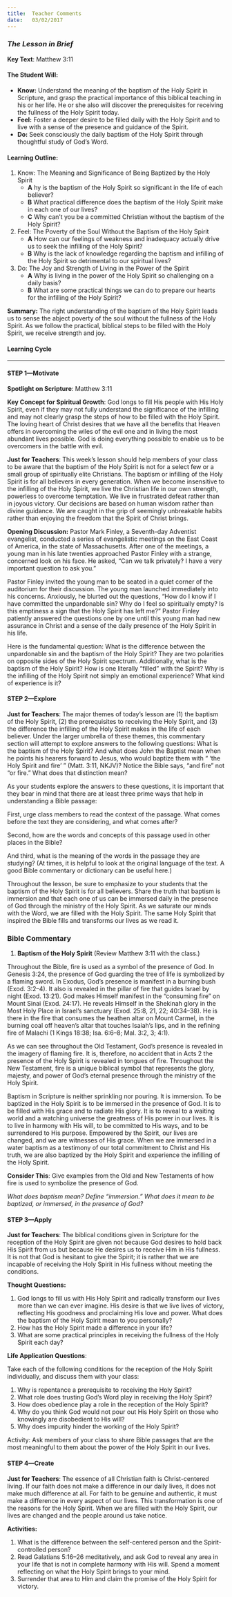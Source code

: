 ```yaml
---
title:  Teacher Comments
date:   03/02/2017
---
```


### _The Lesson in Brief_

**Key Text**: Matthew 3:11

#### **The Student Will:**
- **Know:** Understand the meaning of the baptism of the Holy Spirit in Scripture, and grasp the practical importance of this biblical teaching in his or her life. He or she also will discover the prerequisites for receiving the fullness of the Holy Spirit today.
- **Feel:** Foster a deeper desire to be filled daily with the Holy Spirit and to live with a sense of the presence and guidance of the Spirit.
- **Do:** Seek consciously the daily baptism of the Holy Spirit through thoughtful study of God’s Word.

#### **Learning Outline:**
1. Know: The Meaning and Significance of Being Baptized by the Holy Spirit 
   + **A** hy is the baptism of the Holy Spirit so significant in the life of each believer?
   + **B** What practical difference does the baptism of the Holy Spirit make in each one of our lives?
   + **C** Why can’t you be a committed Christian without the baptism of the Holy Spirit?
2. Feel: The Poverty of the Soul Without the Baptism of the Holy Spirit
   + **A** How can our feelings of weakness and inadequacy actually drive us to seek the infilling of the Holy Spirit?
   + **B** Why is the lack of knowledge regarding the baptism and infilling of the Holy Spirit so detrimental to our spiritual lives?
3. Do: The Joy and Strength of Living in the Power of the Spirit
   + **A** Why is living in the power of the Holy Spirit so challenging on a daily basis?
   + **B** What are some practical things we can do to prepare our hearts for the infilling of the Holy Spirit?
 
**Summary:** The right understanding of the baptism of the Holy Spirit leads us to sense the abject poverty of the soul without the fullness of the Holy Spirit. As we follow the practical, biblical steps to be filled with the Holy Spirit, we receive strength and joy.

#### **Learning Cycle**
------

#### STEP 1—Motivate

**Spotlight on Scripture**: Matthew 3:11

**Key Concept for Spiritual Growth**: God longs to fill His people with His Holy Spirit, even if they may not fully understand the significance of the infilling and may not clearly grasp the steps of how to be filled with the Holy Spirit. The loving heart of Christ desires that we have all the benefits that Heaven offers in overcoming the wiles of the evil one and in living the most abundant lives possible. God is doing everything possible to enable us to be overcomers in the battle with evil.

**Just for Teachers**: This week’s lesson should help members of your class to be aware that the baptism of the Holy Spirit is not for a select few or a small group of spiritually elite Christians. The baptism or infilling of the Holy Spirit is for all believers in every generation. When we become insensitive to the infilling of the Holy Spirit, we live the Christian life in our own strength, powerless to overcome temptation. We live in frustrated defeat rather than in joyous victory. Our decisions are based on human wisdom rather than divine guidance. We are caught in the grip of seemingly unbreakable habits rather than enjoying the freedom that the Spirit of Christ brings.

**Opening Discussion:** Pastor Mark Finley, a Seventh-day Adventist evangelist, conducted a series of evangelistic meetings on the East Coast of America, in the state of Massachusetts. After one of the meetings, a young man in his late twenties approached Pastor Finley with a strange, concerned look on his face. He asked, “Can we talk privately? I have a very important question to ask you.” 

Pastor Finley invited the young man to be seated in a quiet corner of the auditorium for their discussion. The young man launched immediately into his concerns. Anxiously, he blurted out the questions, “How do I know if I have committed the unpardonable sin? Why do I feel so spiritually empty? Is this emptiness a sign that the Holy Spirit has left me?” Pastor Finley patiently answered the questions one by one until this young man had new assurance in Christ and a sense of the daily presence of the Holy Spirit in his life.

Here is the fundamental question: What is the difference between the unpardonable sin and the baptism of the Holy Spirit? They are two polarities on opposite sides of the Holy Spirit spectrum. Additionally, what is the baptism of the Holy Spirit? How is one literally “filled” with the Spirit? Why is the infilling of the Holy Spirit not simply an emotional experience? What kind of experience is it?


#### STEP 2—Explore

**Just for Teachers**: The major themes of today’s lesson are (1) the baptism of the Holy Spirit, (2) the prerequisites to receiving the Holy Spirit, and (3) the difference the infilling of the Holy Spirit makes in the life of each believer. Under the larger umbrella of these themes, this commentary section will attempt to explore answers to the following questions: What is the baptism of the Holy Spirit? And what does John the Baptist mean when he points his hearers forward to Jesus, who would baptize them with “ ‘the Holy Spirit and fire’ ” (Matt. 3:11, NKJV)? Notice the Bible says, “and fire” not “or fire.” What does that distinction mean?

As your students explore the answers to these questions, it is important that they bear in mind that there are at least three prime ways that help in understanding a Bible passage:

First, urge class members to read the context of the passage. What comes before the text they are considering, and what comes after? 

Second, how are the words and concepts of this passage used in other places in the Bible? 

And third, what is the meaning of the words in the passage they are studying? (At times, it is helpful to look at the original language of the text. A good Bible commentary or dictionary can be useful here.)

Throughout the lesson, be sure to emphasize to your students that the baptism of the Holy Spirit is for all believers. Share the truth that baptism is immersion and that each one of us can be immersed daily in the presence of God through the ministry of the Holy Spirit. As we saturate our minds with the Word, we are filled with the Holy Spirit. The same Holy Spirit that inspired the Bible fills and transforms our lives as we read it.

### **Bible Commentary**

1. **Baptism of the Holy Spirit** (Review Matthew 3:11 with the class.)

Throughout the Bible, fire is used as a symbol of the presence of God. In Genesis 3:24, the presence of God guarding the tree of life is symbolized by a flaming sword. In Exodus, God’s presence is manifest in a burning bush (Exod. 3:2–4). It also is revealed in the pillar of fire that guides Israel by night (Exod. 13:21). God makes Himself manifest in the “consuming fire” on Mount Sinai (Exod. 24:17). He reveals Himself in the Shekinah glory in the Most Holy Place in Israel’s sanctuary (Exod. 25:8, 21, 22; 40:34–38). He is there in the fire that consumes the heathen altar on Mount Carmel, in the burning coal off heaven’s altar that touches Isaiah’s lips, and in the refining fire of Malachi (1 Kings 18:38; Isa. 6:6–8; Mal. 3:2, 3; 4:1).

As we can see throughout the Old Testament, God’s presence is revealed in the imagery of flaming fire. It is, therefore, no accident that in Acts 2 the presence of the Holy Spirit is revealed in tongues of fire. Throughout the New Testament, fire is a unique biblical symbol that represents the glory, majesty, and power of God’s eternal presence through the ministry of the Holy Spirit. 

Baptism in Scripture is neither sprinkling nor pouring. It is immersion. To be baptized in the Holy Spirit is to be immersed in the presence of God. It is to be filled with His grace and to radiate His glory. It is to reveal to a waiting world and a watching universe the greatness of His power in our lives. It is to live in harmony with His will, to be committed to His ways, and to be surrendered to His purpose. Empowered by the Spirit, our lives are changed, and we are witnesses of His grace. When we are immersed in a water baptism as a testimony of our total commitment to Christ and His truth, we are also baptized by the Holy Spirit and experience the infilling of the Holy Spirit.

**Consider This**: Give examples from the Old and New Testaments of how fire is used to symbolize the presence of God.

_What does baptism mean? Define “immersion.” What does it mean to be baptized, or immersed, in the presence of God?_

#### STEP 3—Apply

**Just for Teachers**: The biblical conditions given in Scripture for the reception of the Holy Spirit are given not because God desires to hold back His Spirit from us but because He desires us to receive Him in His fullness. It is not that God is hesitant to give the Spirit; it is rather that we are incapable of receiving the Holy Spirit in His fullness without meeting the conditions.

**Thought Questions:**

1. God longs to fill us with His Holy Spirit and radically transform our lives more than we can ever imagine. His desire is that we live lives of victory, reflecting His goodness and proclaiming His love and power. What does the baptism of the Holy Spirit mean to you personally?
2. How has the Holy Spirit made a difference in your life? 
3. What are some practical principles in receiving the fullness of the Holy Spirit each day?

**Life Application Questions**:

Take each of the following conditions for the reception of the Holy Spirit individually, and discuss them with your class: 

1. Why is repentance a prerequisite to receiving the Holy Spirit?
2. What role does trusting God’s Word play in receiving the Holy Spirit?
3. How does obedience play a role in the reception of the Holy Spirit?
4. Why do you think God would not pour out His Holy Spirit on those who knowingly are disobedient to His will?
5. Why does impurity hinder the working of the Holy Spirit?

Activity: Ask members of your class to share Bible passages that are the most meaningful to them about the power of the Holy Spirit in our lives.

#### STEP 4—Create

**Just for Teachers**: The essence of all Christian faith is Christ-centered living. If our faith does not make a difference in our daily lives, it does not make much difference at all. For faith to be genuine and authentic, it must make a difference in every aspect of our lives. This transformation is one of the reasons for the Holy Spirit. When we are filled with the Holy Spirit, our lives are changed and the people around us take notice.

**Activities:** 

1. What is the difference between the self-centered person and the Spirit-controlled person?
2. Read Galatians 5:16–26 meditatively, and ask God to reveal any area in your life that is not in complete harmony with His will. Spend a moment reflecting on what the Holy Spirit brings to your mind.
3. Surrender that area to Him and claim the promise of the Holy Spirit for victory.